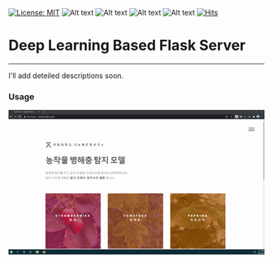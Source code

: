 [![License: MIT](https://img.shields.io/badge/License-MIT-yellow.svg)](https://opensource.org/licenses/MIT) ![Alt text](https://img.shields.io/badge/Python-3776AB?style=for-the-badge&logo=python&logoColor=white) ![Alt text](https://img.shields.io/badge/Flask-000000?style=for-the-badge&logo=flask&logoColor=white) ![Alt text](https://img.shields.io/badge/CSS-239120?&style=for-the-badge&logo=css3&logoColor=white) ![Alt text](https://img.shields.io/badge/HTML-239120?style=for-the-badge&logo=html5&logoColor=white)  [![Hits](https://hits.seeyoufarm.com/api/count/incr/badge.svg?url=https%3A%2F%2Fgithub.com%2FMr-TalhaIlyas%2Fflask-server-main%2Ftree%2Fmaster&count_bg=%2379C83D&title_bg=%23555555&icon=&icon_color=%23E7E7E7&title=hits&edge_flat=false)](https://hits.seeyoufarm.com)

# Deep Learning Based Flask Server
--------
I'll add deteiled descriptions soon.
### Usage
[![Alt text](https://github.com/Mr-TalhaIlyas/flask-server-main/blob/master/usage.gif)](https://www.youtube.com/watch?v=ycL7oE3h_m4)

